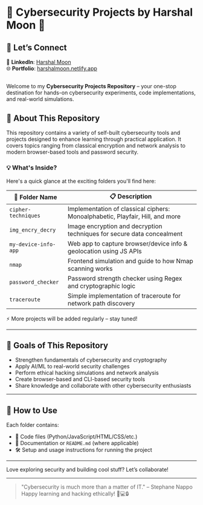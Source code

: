 # 🔐 Cybersecurity Projects by Harshal Moon 🚀
## 🤝 Let’s Connect

📍 **LinkedIn**: [Harshal Moon](https://www.linkedin.com/in/harshalmoon/)  
🌐 **Portfolio**: [harshalmoon.netlify.app](https://harshal-portfolio-5mbz.onrender.com/)
##

Welcome to my **Cybersecurity Projects Repository** – your one-stop destination for hands-on cybersecurity experiments, code implementations, and real-world simulations.

## 📌 About This Repository

This repository contains a variety of self-built cybersecurity tools and projects designed to enhance learning through practical application. It covers topics ranging from classical encryption and network analysis to modern browser-based tools and password security.

### 💡 What's Inside?

Here's a quick glance at the exciting folders you'll find here:

| 📁 Folder Name             | 📋 Description                                                                 |
|---------------------------|---------------------------------------------------------------------------------|
| `cipher-techniques`       | Implementation of classical ciphers: Monoalphabetic, Playfair, Hill, and more |
| `img_encry_decry`         | Image encryption and decryption techniques for secure data concealment         |
| `my-device-info-app`      | Web app to capture browser/device info & geolocation using JS APIs             |
| `nmap`                    | Frontend simulation and guide to how Nmap scanning works                       |
| `password_checker`        | Password strength checker using Regex and cryptographic logic                  |
| `traceroute`              | Simple implementation of traceroute for network path discovery                 |

⚡ More projects will be added regularly – stay tuned!

---

## 🚀 Goals of This Repository

- Strengthen fundamentals of cybersecurity and cryptography  
- Apply AI/ML to real-world security challenges  
- Perform ethical hacking simulations and network analysis  
- Create browser-based and CLI-based security tools  
- Share knowledge and collaborate with other cybersecurity enthusiasts  

---

## 📌 How to Use
Each folder contains:
- 📄 Code files (Python/JavaScript/HTML/CSS/etc.)
- 📘 Documentation or `README.md` (where applicable)
- 🛠️ Setup and usage instructions for running the project

---



Love exploring security and building cool stuff? Let’s collaborate!

---


> "Cybersecurity is much more than a matter of IT." – Stephane Nappo  
Happy learning and hacking ethically! 🧠💻🔒
